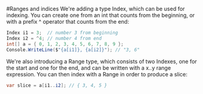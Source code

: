 #Ranges and indices
We're adding a type Index, which can be used for indexing. You can create one from an int that counts from the beginning, or with a prefix ^ operator that counts from the end:

```csharp
Index i1 = 3;  // number 3 from beginning
Index i2 = ^4; // number 4 from end
int[] a = { 0, 1, 2, 3, 4, 5, 6, 7, 8, 9 };
Console.WriteLine($"{a[i1]}, {a[i2]}"); // "3, 6"
```

We're also introducing a Range type, which consists of two Indexes, one for the start and one for the end, and can be written with a x..y range expression. You can then index with a Range in order to produce a slice:

```csharp
var slice = a[i1..i2]; // { 3, 4, 5 }
```